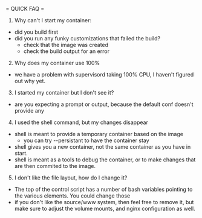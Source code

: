 = QUICK FAQ =

1. Why can't I start my container:

  - did you build first
  - did you run any funky customizations that failed the build?
       - check that the image was created
       - check the build output for an error

2. Why does my container use 100%

  - we have a problem with supervisord taking 100% CPU, I haven't
    figured out why yet.

3. I started my container but I don't see it?

  - are you expecting a prompt or output, because the default conf
    doesn't provide any

4. I used the shell command, but my changes disappear

  - shell is meant to provide a temporary container based on the image
       - you can try --persistant to have the container stay
  - shell gives you a new container, not the same container
    as you have in start.
  - shell is meant as a tools to debug the
    container, or to make changes that are then commited to the
    image.

5. I don't like the file layout, how do I change it?

  - The top of the control script has a number of bash variables pointing to the various elements.  You could change those
  - if you don't like the source/www system, then feel free to remove it, but make sure to adjust the volume mounts, and nginx configuration as well.
